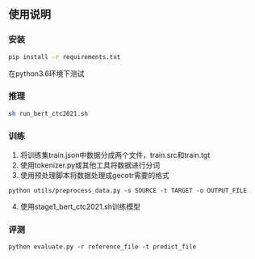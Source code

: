## 使用说明


### 安装
```.bash
pip install -r requirements.txt
```

在python3.6环境下测试


### 推理
```.bash
sh run_bert_ctc2021.sh
```

### 训练
1. 将训练集train.json中数据分成两个文件，train.src和train.tgt  
2. 使用tokenizer.py或其他工具将数据进行分词  
3. 使用预处理脚本将数据处理成gecotr需要的格式  
```
python utils/preprocess_data.py -s SOURCE -t TARGET -o OUTPUT_FILE
```
4. 使用stage1_bert_ctc2021.sh训练模型  


### 评测
```
python evaluate.py -r reference_file -t predict_file
```